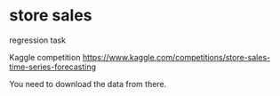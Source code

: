 # store sales

regression task

Kaggle competition https://www.kaggle.com/competitions/store-sales-time-series-forecasting

You need to download the data from there.
